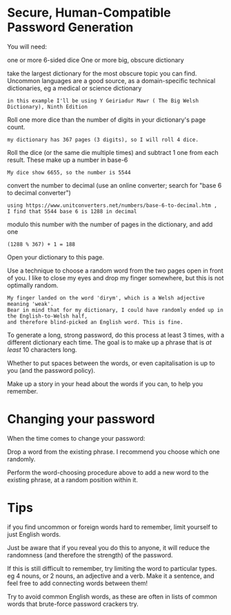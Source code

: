 Secure, Human-Compatible Password Generation
=============================================


You will need:

one or more 6-sided dice
One or more big, obscure dictionary


take the largest dictionary for the most obscure topic you can find.
Uncommon languages are a good source, as a domain-specific technical dictionaries, eg a medical or science dictionary

    in this example I'll be using Y Geiriadur Mawr ( The Big Welsh Dictionary), Ninth Edition



Roll one more dice than the number of digits in your dictionary's page count.

    my dictionary has 367 pages (3 digits), so I will roll 4 dice.
    

Roll the dice (or the same die multiple times) and subtract 1 one from each result.
These make up a number in base-6
    
    My dice show 6655, so the number is 5544


convert the number to decimal
(use an online converter; search for "base 6 to decimal converter")

    using https://www.unitconverters.net/numbers/base-6-to-decimal.htm ,
    I find that 5544 base 6 is 1288 in decimal

modulo this number with the number of pages in the dictionary, and add one
    
    (1288 % 367) + 1 = 188


Open your dictionary to this page.


Use a technique to choose a random word from the two pages open in front of you.
I like to close my eyes and drop my finger somewhere, but this is not optimally random.

    My finger landed on the word 'dirym', which is a Welsh adjective meaning 'weak'.
    Bear in mind that for my dictionary, I could have randomly ended up in the English-to-Welsh half,
    and therefore blind-picked an English word. This is fine.

To generate a long, strong password, do this process at least 3 times, 
with a different dictionary each time. The goal is to make up a phrase that is *at least* 10 characters long.

Whether to put spaces between the words, or even capitalisation is up to you (and the password policy).


Make up a story in your head about the words if you can, to help you remember.


Changing your password
=====================

When the time comes to change your password:


Drop a word from the existing phrase. I recommend you choose which one randomly.

Perform the word-choosing procedure above to add a new word to the existing phrase,
at a random position within it.



Tips
====

if you find uncommon or foreign words hard to remember, limit yourself to just English words.

Just be aware that if you reveal you do this to anyone,
it will reduce the randomness (and therefore the strength) of the password.

If this is still difficult to remember, try limiting the word to particular types.
eg 4 nouns, or 2 nouns, an adjective and a verb. Make it a sentence, and feel free to add connecting words between them!


Try to avoid common English words, as these are often in lists of common words that brute-force password crackers try.